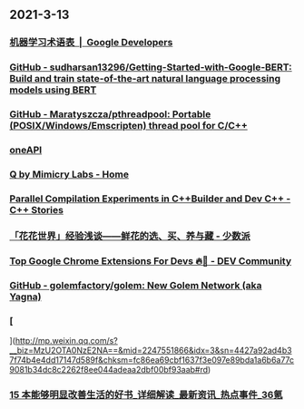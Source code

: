 
## 2021-3-13

### [机器学习术语表  |  Google Developers](https://developers.google.com/machine-learning/glossary?hl=zh-cn)

### [GitHub - sudharsan13296/Getting-Started-with-Google-BERT: Build and train state-of-the-art natural language processing models using BERT](https://github.com/sudharsan13296/Getting-Started-with-Google-BERT)

### [GitHub - Maratyszcza/pthreadpool: Portable (POSIX/Windows/Emscripten) thread pool for C/C++](https://github.com/Maratyszcza/pthreadpool)

### [oneAPI](https://www.oneapi.com/)

### [Q by Mimicry Labs - Home](https://q.mimicrylabs.com/)

### [Parallel Compilation Experiments in C++Builder and Dev C++ - C++ Stories](https://www.cppstories.com/2021/par-devcpp/)

### [「花花世界」经验浅谈——鲜花的选、买、养与藏 - 少数派](https://sspai.com/post/65243)

### [Top Google Chrome Extensions For Devs 🔥🚀 - DEV Community](https://dev.to/devlorenzo/top-google-chrome-extensions-for-devs-2mkf)

### [GitHub - golemfactory/golem: New Golem Network (aka Yagna)](https://github.com/golemfactory/golem)

### [
](http://mp.weixin.qq.com/s?__biz=MzU2OTA0NzE2NA==&mid=2247551866&idx=3&sn=4427a92ad4b37f74b4e4dd17147d589f&chksm=fc86ea69cbf1637f3e097e89bda1a6b6a77c9081b34dc8c2262f8ee044adeaa2dbf00bf93aab#rd)

### [15 本能够明显改善生活的好书_详细解读_最新资讯_热点事件_36氪](https://36kr.com/p/1126480866882056)